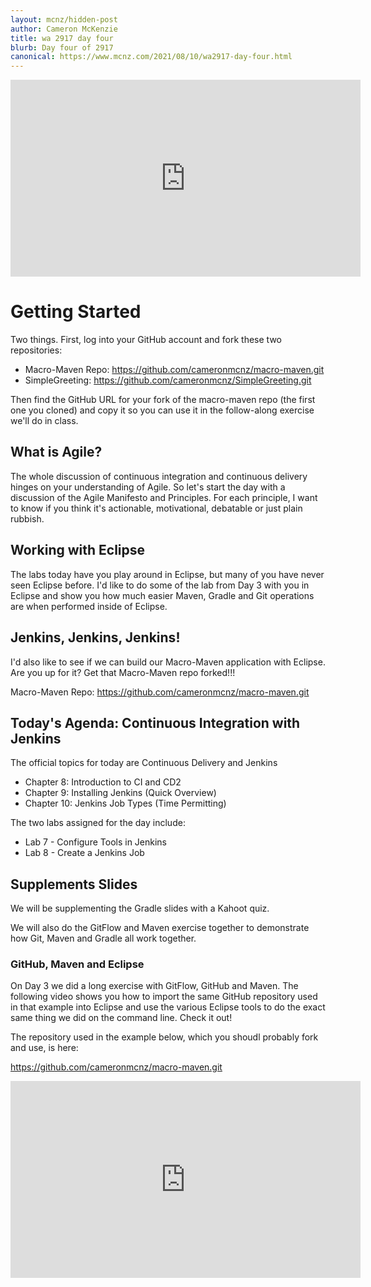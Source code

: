 ```yaml
---
layout: mcnz/hidden-post
author: Cameron McKenzie
title: wa 2917 day four
blurb: Day four of 2917
canonical: https://www.mcnz.com/2021/08/10/wa2917-day-four.html
---
```


<div class="embed-responsive embed-responsive-16by9">
<iframe width="560" height="315" src="https://www.youtube.com/embed/N8CqwzXgoFc" frameborder="0" allow="accelerometer; autoplay; clipboard-write; encrypted-media; gyroscope; picture-in-picture" allowfullscreen></iframe>
</div>

# Getting Started

Two things. First, log into your GitHub account and fork these two repositories:

- Macro-Maven Repo: https://github.com/cameronmcnz/macro-maven.git
- SimpleGreeting: https://github.com/cameronmcnz/SimpleGreeting.git

Then find the GitHub URL for your fork of the macro-maven repo (the first one you cloned) and copy it so you can use it in the follow-along exercise we'll do in class.

## What is Agile?

The whole discussion of continuous integration and continuous delivery hinges on your understanding of Agile. So let's start the day with a discussion of the Agile Manifesto and Principles. For each principle, I want to know if you think it's actionable, motivational, debatable or just plain rubbish.

## Working with Eclipse

The labs today have you play around in Eclipse, but many of you have never seen Eclipse before. I'd like to do some of the lab from Day 3 with you in Eclipse and show you how much easier Maven, Gradle and Git operations are when performed inside of Eclipse.

## Jenkins, Jenkins, Jenkins!

I'd also like to see if we can build our Macro-Maven application with Eclipse. Are you up for it? Get that Macro-Maven repo forked!!!

Macro-Maven Repo: https://github.com/cameronmcnz/macro-maven.git

## Today's Agenda: Continuous Integration with Jenkins

The official topics for today are Continuous Delivery and Jenkins

- Chapter 8: Introduction to CI and CD2
- Chapter 9: Installing Jenkins (Quick Overview)
- Chapter 10: Jenkins Job Types (Time Permitting)

The two labs assigned for the day include:

- Lab 7 - Configure Tools in Jenkins
- Lab 8 - Create a Jenkins Job

## Supplements Slides

We will be supplementing the Gradle slides with a Kahoot quiz.

We will also do the GitFlow and Maven exercise together to demonstrate how Git, Maven and Gradle all work together.


### GitHub, Maven and Eclipse

On Day 3 we did a long exercise with GitFlow, GitHub and Maven. The following video shows you how to import the same GitHub repository used in that example into Eclipse and use the various Eclipse tools to do the exact same thing we did on the command line. Check it out!

The repository used in the example below, which you shoudl probably fork and use, is here:

https://github.com/cameronmcnz/macro-maven.git

<div class="embed-responsive embed-responsive-16by9">
<iframe width="560" height="315" src="https://www.youtube.com/embed/dP6564jyRGI" frameborder="0" allow="accelerometer; autoplay; clipboard-write; encrypted-media; gyroscope; picture-in-picture" allowfullscreen></iframe>
</div>


